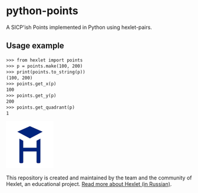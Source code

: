 # python-points

A SICP'ish Points implemented in Python using hexlet-pairs.

## Usage example

<!-- This code will be doctested. Do not touch the markup! -->

    >>> from hexlet import points
    >>> p = points.make(100, 200)
    >>> print(points.to_string(p))
    (100, 200)
    >>> points.get_x(p)
    100
    >>> points.get_y(p)
    200
    >>> points.get_quadrant(p)
    1

[![Hexlet Ltd. logo](https://raw.githubusercontent.com/Hexlet/hexletguides.github.io/master/images/hexlet_logo128.png)](https://ru.hexlet.io/pages/about)

This repository is created and maintained by the team and the community of Hexlet, an educational project. [Read more about Hexlet (in Russian)](https://ru.hexlet.io/pages/about).
